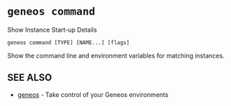 # `geneos command`

Show Instance Start-up Details

```text
geneos command [TYPE] [NAME...] [flags]
```

Show the command line and environment variables for matching instances.

## SEE ALSO

* [geneos](geneos.md)	 - Take control of your Geneos environments
